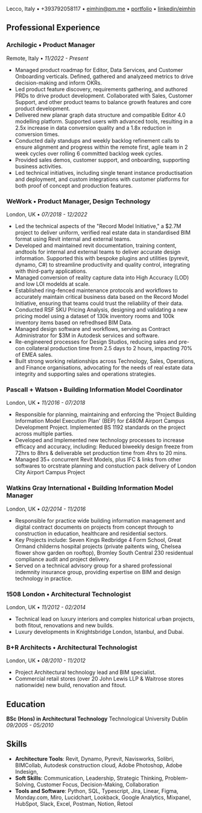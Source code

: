 <link href="style.css" rel="stylesheet">

Lecco, Italy • +393792058117 • eimhin@pm.me • [portfolio](http://www.eimhin.co/arch-portfolio) • [linkedin/eimhin](https://www.linkedin.com/in/eimhin-rafferty)

## Professional Experience

### Archilogic • Product Manager
Remote, Italy • *11/2022 - Present* 
 

- Managed product roadmap for Editor, Data Services, and Customer Onboarding verticals. Defined, gathered and analyzeed metrics to drive decision-making and inform OKRs.
- Led product feature discovery, requirements gathering, and authored PRDs to drive product development. Collaborated with Sales, Customer Support, and other product teams to balance growth features and core product development.
- Delivered new planar graph data structure and compatible Editor 4.0 modelling platform. Supported users with advanced tools, resulting in a 2.5x increase in data conversion quality and a 1.8x reduction in conversion times.
- Conducted daily standups and weekly backlog refinement calls to ensure alignment and progress within the remote first, agile team in 2 week cycles over rolling 6 committed backlog week cycles.
- Provided sales demos, customer support, and onboarding, supporting business activities.
- Led technical initiatives, including single tenant instance productisation and deployment, and custom integrations with customer platforms for both proof of concept and production features.

### WeWork • Product Manager, Design Technology
London, UK • *07/2018 - 12/2022*

- Led the technical aspects of the "Record Model Initiative," a $2.7M project to deliver uniform, verified real estate data in standardised BIM format using Revit internal and external teams.
- Developed and maintained revit documentation, training content, andtools for internal and external teams to deliver accurate design information. Supported this with bespoke plugins and utilities (pyrevit, dynamo, C#) to streamline productivity and quality control, integrating with third-party applications.
- Managed conversion of reality capture data into High Accuracy (LOD) and low LOI modelds at scale. 
- Established ring-fenced maintenance protocols and workflows to accurately maintain critical business data based on the Record Model Initiative, ensuring that teams could trust the reliability of their data.
- Conducted RSF SKU Pricing Analysis, designing and validating a new pricing model using a dataset of 130k inventory rooms and 100k inventory items based on refredhsed BIM Data.
- Managed design software and workflows, serving as Contract Administrator for $3M in Autodesk services and software.
- Re-engineered processes for Design Studios, reducing sales and pre-con collateral production time from 2.5 days to 2 hours, impacting 70% of EMEA sales.
- Built strong working relationships across Technology, Sales, Operations, and Finance organisations, advocating for the needs of real estate data integrity and supporting sales and operations strategies.

### Pascall + Watson • Building Information Model Coordinator
London, UK • *11/2016 - 07/2018*

- Responsible for planning, maintaining and enforcing the 'Project Building Information Model Execution Plan' (BEP) for £480M Airport Campus Development Project. Implemented BS 1192 standards on the project across multiple parties.
- Developed and Implemented new technology processes to increase efficacy and accuracy, including: Reduced biweekly design freeze from 72hrs to 8hrs & deliverable set production time from 4hrs to 20 mins.
- Managed 35+ concurrent Revit Models, plus IFC & links from other softwares to orcstrate planning and constuction pack delivery of London City Airport Campus Project

### Watkins Gray International • Building Information Model Manager
London, UK • *02/2014 - 11/2016*

- Responsible for practice wide building information management and digital contract documents on projects from concept through to construction in education, healthcare and residential sectors.
- Key Projects include: Seven Kings Redbridge 4 Form School, Great Ormand childerns hospital projects (private paitents wing, Chelsea flower show garden on rooftop), Bromley South Central 230 residentual compliance audit and project delivery.  
- Served on a technical advisory group for a shared professional indemnity insurance group, providing expertise on BIM and design technology in practice.

### 1508 London • Architectural Technologist
London, UK • *11/2012 - 02/2014*

- Technical lead on luxury interiors and complex historical urban projects, both fitout, renovations and new builds. 
- Luxury developments in Knightsbridge London, Istanbul, and Dubai.

### B+R Architects • Architectural Technologist
London, UK • *08/2010 - 11/2012*

- Project Architectural technology lead and BIM specialist.
- Commercial retail stores (over 20 John Lewis LLP & Waitrose stores nationwide) new build, renovation and fitout.  

## Education

**BSc (Hons) in Architectural Technology**
Technological University Dublin *09/2005 - 05/2010*

## Skills

- **Architecture Tools**: Revit, Dynamo, Pyrevit, Navisworks, Solibri, BIMCollab, Autodesk construction cloud, Adobe Photoshop, Adobe Indesign, 
- **Soft Skills**: Communication, Leadership, Strategic Thinking, Problem-Solving, Customer Focus, Decision-Making, Collaboration
- **Tools and Software**: Python, SQL, Typescript, Jira, Linear, Figma, Monday.com, Miro, Lucidchart, Lookback, Google Analytics, Mixpanel, HubSpot, Slack, Excel, Postman, Notion, Retool

<script src="scriptMain.js"></script>